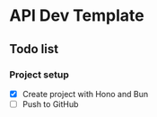 # API Dev Template

## Todo list

### Project setup

- [x] Create project with Hono and Bun
- [ ] Push to GitHub
